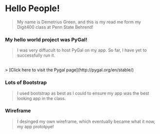 # Hello People!
> My name is Demetrius Green, and this is my read me form my Digit400 class at Penn State Behrend! 

### My hello world project was PyGal! 
> I was very diffucult to host PyGal on my app. So far, I have yet to successfully run it. 
<br>
> [Click here to visit the Pygal page](http://pygal.org/en/stable/)

### Lots of Bootstrap
> I used bootstrap as best as I could to ensure my app was the best looking app in the class.

### Wireframe
> I desinged my own wireframe, which eventually became what it now, my app prototpye!

